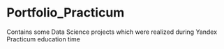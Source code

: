 # Portfolio_Practicum
Contains some Data Science projects which were realized during Yandex Practicum education time
